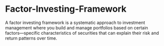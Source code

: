 # Factor-Investing-Framework

A factor investing framework is a systematic approach to investment management where you build and manage portfolios based on certain factors—specific characteristics of securities that can explain their risk and return patterns over time. 

